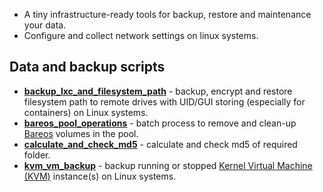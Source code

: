 - A tiny infrastructure-ready tools for backup, restore and maintenance your data.
- Configure and collect network settings on linux systems. 

## Data and backup scripts

- [**backup_lxc_and_filesystem_path**](data_and_backup/backup_lxc_and_filesystem_path/README.md) - backup, encrypt and
restore filesystem path to remote drives with UID/GUI storing (especially for containers) on Linux systems.
- [**bareos_pool_operations**](data_and_backup/bareos_pool_operations/README.md) - batch process to remove and clean-up
[Bareos](https://www.bareos.com/) volumes in the pool.
- [**calculate_and_check_md5**](data_and_backup/calculate_and_check_md5) - calculate and check md5 of required folder.
- [**kvm_vm_backup**](data_and_backup/kvm_vm_backup/README.md) - backup running or stopped
[Kernel Virtual Machine (KVM)](https://www.linux-kvm.org/page/Main_Page) instance(s) on Linux systems.
